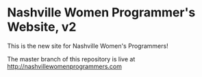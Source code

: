 # Nashville Women Programmer's Website, v2
This is the new site for Nashville Women's Programmers!


The master branch of this repository is live at http://nashvillewomenprogrammers.com
